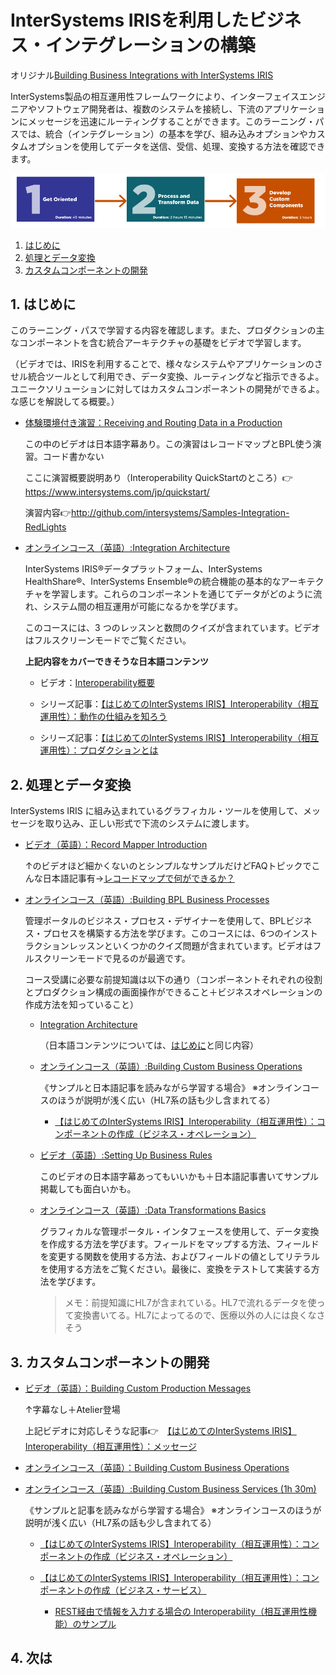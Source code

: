 # InterSystems IRISを利用したビジネス・インテグレーションの構築
オリジナル[Building Business Integrations with InterSystems IRIS](https://learning.intersystems.com/course/view.php?id=1437)

InterSystems製品の相互運用性フレームワークにより、インターフェイスエンジニアやソフトウェア開発者は、複数のシステムを接続し、下流のアプリケーションにメッセージを迅速にルーティングすることができます。このラーニング・パスでは、統合（インテグレーション）の基本を学び、組み込みオプションやカスタムオプションを使用してデータを送信、受信、処理、変換する方法を確認できます。

![](/assets/BuildingBusinessIntegrations.png)

1. [はじめに](#1-はじめに)
2. [処理とデータ変換](#2-処理とデータ変換)
3. [カスタムコンポーネントの開発](#3-カスタムコンポーネントの開発)


## 1. はじめに
このラーニング・パスで学習する内容を確認します。また、プロダクションの主なコンポーネントを含む統合アーキテクチャの基礎をビデオで学習します。

（ビデオでは、IRISを利用することで、様々なシステムやアプリケーションのさせル統合ツールとして利用でき、データ変換、ルーティングなど指示できるよ。
ユニークソリューションに対してはカスタムコンポーネントの開発ができるよ。な感じを解説してる概要。）

- [体験環境付き演習：Receiving and Routing Data in a Production](https://learning.intersystems.com/course/view.php?name=Interop%20QS)

    この中のビデオは日本語字幕あり。この演習はレコードマップとBPL使う演習。コード書かない
    
    ここに演習概要説明あり（Interoperability QuickStartのところ）👉　https://www.intersystems.com/jp/quickstart/

    演習内容👉http://github.com/intersystems/Samples-Integration-RedLights

- [オンラインコース（英語）:Integration Architecture](https://learning.intersystems.com/course/view.php?id=908)

    InterSystems IRIS®データプラットフォーム、InterSystems HealthShare®、InterSystems Ensemble®の統合機能の基本的なアーキテクチャを学習します。これらのコンポーネントを通じてデータがどのように流れ、システム間の相互運用が可能になるかを学びます。

    このコースには、3 つのレッスンと数問のクイズが含まれています。ビデオはフルスクリーンモードでご覧ください。

    **上記内容をカバーできそうな日本語コンテンツ**
    
    - ビデオ：[Interoperability概要](https://www.youtube.com/watch?v=vo12UnH-c-s&list=PLzSN_5VbNaxD-r8wU4LHwLwGSzUjrffEX&index=1&t=1203s)
   
    - シリーズ記事：[【はじめてのInterSystems IRIS】Interoperability（相互運用性）：動作の仕組みを知ろう](https://jp.community.intersystems.com/node/483036)

    - シリーズ記事：[【はじめてのInterSystems IRIS】Interoperability（相互運用性）：プロダクションとは](https://jp.community.intersystems.com/node/483041)

## 2. 処理とデータ変換
InterSystems IRIS に組み込まれているグラフィカル・ツールを使用して、メッセージを取り込み、正しい形式で下流のシステムに渡します。

- [ビデオ（英語）：Record Mapper Introduction](https://learning.intersystems.com/enrol/index.php?id=1094)

    ↑のビデオほど細かくないのとシンプルなサンプルだけどFAQトピックでこんな日本語記事有→[レコードマップで何ができるか？](https://jp.community.intersystems.com/node/494326)

- [オンラインコース（英語）:Building BPL Business Processes](https://learning.intersystems.com/course/view.php?name=Building%20BPL%20Business%20Processes)

    管理ポータルのビジネス・プロセス・デザイナーを使用して、BPLビジネス・プロセスを構築する方法を学びます。このコースには、6つのインストラクションレッスンといくつかのクイズ問題が含まれています。ビデオはフルスクリーンモードで見るのが最適です。

    コース受講に必要な前提知識は以下の通り（コンポーネントそれぞれの役割とプロダクション構成の画面操作ができること＋ビジネスオペレーションの作成方法を知っていること）

    - [Integration Architecture](https://learning.intersystems.com/course/view.php?name=Integration%20Architecture)

        （日本語コンテンツについては、[はじめに](#1-はじめに)と同じ内容）

    - [オンラインコース（英語）:Building Custom Business Operations](https://learning.intersystems.com/course/view.php?name=Building%20Custom%20Business%20Operations)

        《サンプルと日本語記事を読みながら学習する場合》
        ※オンラインコースのほうが説明が浅く広い（HL7系の話も少し含まれてる）

        - [【はじめてのInterSystems IRIS】Interoperability（相互運用性）：コンポーネントの作成（ビジネス・オペレーション）](https://jp.community.intersystems.com/node/483136)  

    - [ビデオ（英語）:Setting Up Business Rules](https://learning.intersystems.com/course/view.php?id=1295)

        このビデオの日本語字幕あってもいいかも＋日本語記事書いてサンプル掲載しても面白いかも。

    - [オンラインコース（英語）:Data Transformations Basics](https://learning.intersystems.com/enrol/index.php?id=1170)

        グラフィカルな管理ポータル・インタフェースを使用して、データ変換を作成する方法を学びます。フィールドをマップする方法、フィールドを変更する関数を使用する方法、およびフィールドの値としてリテラルを使用する方法をご覧ください。最後に、変換をテストして実装する方法を学びます。

        >メモ：前提知識にHL7が含まれている。HL7で流れるデータを使って変換書いてる。HL7によってるので、医療以外の人には良くなさそう

## 3. カスタムコンポーネントの開発

- [ビデオ（英語）：Building Custom Production Messages](https://learning.intersystems.com/course/view.php?name=Custom%20Messages)

    ↑字幕なし＋Atelier登場

    上記ビデオに対応しそうな記事👉　[【はじめてのInterSystems IRIS】Interoperability（相互運用性）：メッセージ](https://jp.community.intersystems.com/node/483131)

- [オンラインコース（英語）：Building Custom Business Operations](https://learning.intersystems.com/course/view.php?name=Building%20Custom%20Business%20Operations)

- [オンラインコース（英語）:Building Custom Business Services (1h 30m)](https://learning.intersystems.com/enrol/index.php?id=2031)

    《サンプルと記事を読みながら学習する場合》
    ※オンラインコースのほうが説明が浅く広い（HL7系の話も少し含まれてる）

    - [【はじめてのInterSystems IRIS】Interoperability（相互運用性）：コンポーネントの作成（ビジネス・オペレーション）](https://jp.community.intersystems.com/node/483136)
    - [【はじめてのInterSystems IRIS】Interoperability（相互運用性）：コンポーネントの作成（ビジネス・サービス）](https://jp.community.intersystems.com/node/483186)

        - [REST経由で情報を入力する場合の Interoperability（相互運用性機能）のサンプル](https://jp.community.intersystems.com/node/559356)


## 4. 次は

